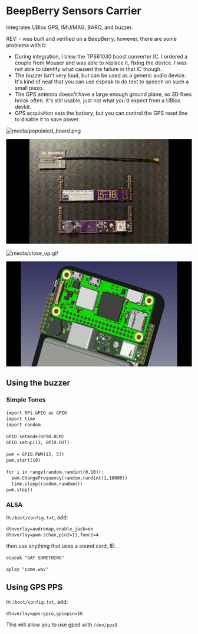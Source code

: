# BeepBerry Sensors Carrier

Integrates UBlox GPS, IMU/MAG, BARO, and buzzer.

REV: - was built and verified on a BeepBerry, however, there are some problems with it:
* During integration, I blew the TPS61030 boost converter IC. I ordered a couple from Mouser and was able to replace it, fixing the device. I was not able to identify what caused the failure in that IC though.
* The buzzer isn't very loud, but can be used as a generic audio device. It's kind of neat that you can use espeak to do text to speech on such a small piezo.
* The GPS antenna doesn't have a large enough ground plane, so 3D fixes break often. It's still usable, just not what you'd expect from a UBlox devkit.
* GPS acquisition eats the battery, but you can control the GPS reset line to disable it to save power. 

![media/populated_board.png](media/populated_board.png)

![media/board_installed.gif](media/board_installed.gif)

![media/close_up.gif](media/close_up.gif)

![media/sensor_addon.gif](media/sensor_addon.gif)

## Using the buzzer

### Simple Tones
```
import RPi.GPIO as GPIO
import time
import random

GPIO.setmode(GPIO.BCM)
GPIO.setup(13, GPIO.OUT)

pwm = GPIO.PWM(13, 57)
pwm.start(10)

for i in range(random.randint(0,10)):
  pwm.ChangeFrequency(random.randint(1,10000))
  time.sleep(random.random())
pwm.stop()
```

### ALSA

In `/boot/config.txt`, add:

```
dtoverlay=audremap,enable_jack=on
dtoverlay=pwm-2chan,pin2=13,func2=4
```

then use anything that uses a sound card, IE:

`espeak "SAY SOMETHING"`

`aplay "some.wav"`

## Using GPS PPS

In `/boot/config.txt`, add:

`dtoverlay=pps-gpio,gpiopin=16`

This will allow you to use gpsd with `/dev/pps0`.

